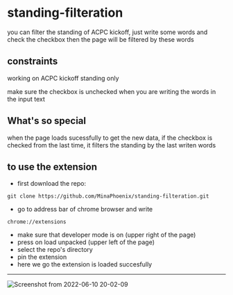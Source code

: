 # standing-filteration
you can filter the standing of ACPC kickoff, just write some words and check the checkbox then the page will be filtered by these words
## constraints
working on ACPC kickoff standing only

make sure the checkbox is unchecked when you are writing the words in the input text
## What's so special
when the page loads sucessfully to get the new data, if the checkbox is checked from the last time, it filters the standing by the last writen words
## to use the extension
- first download the repo:
```
git clone https://github.com/MinaPhoenix/standing-filteration.git
```
- go to address bar of chrome browser and write
```
chrome://extensions
```
- make sure that developer mode is on (upper right of the page)
- press on load unpacked (upper left of the page)
- select the repo's directory
- pin the extension
- here we go the extension is loaded succesfully

---
![Screenshot from 2022-06-10 20-02-09](https://user-images.githubusercontent.com/71466151/173125020-ea1321ce-62c7-42cc-9e2d-4a0c55591d2b.png)
